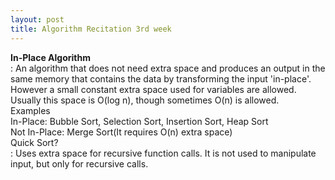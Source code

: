 ```yaml
---
layout: post
title: Algorithm Recitation 3rd week
---
```


**In-Place Algorithm** <br/>
: An algorithm that does not need extra space and produces an output in the same memory that contains the data by transforming the input 'in-place'. <br/>
However a small constant extra space used for variables are allowed. <br/>
Usually this space is O(log n), though sometimes O(n) is allowed.<br/>
Examples<br/>
In-Place: Bubble Sort, Selection Sort, Insertion Sort, Heap Sort <br/>
Not In-Place: Merge Sort(It requires O(n) extra space) <br/>
Quick Sort? <br/>
: Uses extra space for recursive function calls. It is not used to manipulate input, but only for recursive calls. <br/>


